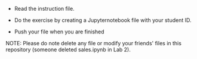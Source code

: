 + Read the instruction file.

+ Do the exercise by creating a Jupyternotebook file with your student ID.

+ Push your file when you are finished

NOTE: Please do note delete any file or modify your friends' files in this repository (someone deleted sales.ipynb in Lab 2).

